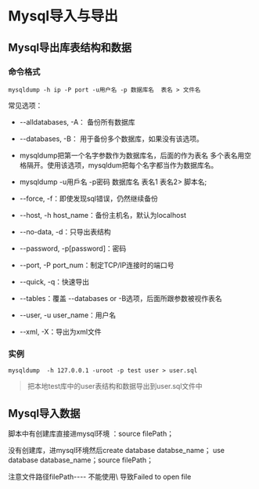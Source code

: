# Mysql导入与导出



## Mysql导出库表结构和数据

### 命令格式



```shell
mysqldump -h ip -P port -u用户名 -p 数据库名  表名 > 文件名
```

常见选项：

* --alldatabases, -A： 备份所有数据库

* --databases, -B： 用于备份多个数据库，如果没有该选项。

* mysqldump把第一个名字参数作为数据库名，后面的作为表名 多个表名用空格隔开。使用该选项，mysqldum把每个名字都当作为数据库名。

* mysqldump -u用戶名 -p密码  数据库名 表名1 表名2> 脚本名;

* --force, -f：即使发现sql错误，仍然继续备份
* --host, -h host_name：备份主机名，默认为localhost
* --no-data, -d：只导出表结构
* --password, -p[password]：密码
* --port, -P port_num：制定TCP/IP连接时的端口号
* --quick, -q：快速导出
* --tables：覆盖 --databases or -B选项，后面所跟参数被视作表名
* --user, -u user_name：用户名
* --xml, -X：导出为xml文件



### 实例

```shell
mysqldump  -h 127.0.0.1 -uroot -p test user > user.sql
```

> 把本地test库中的user表结构和数据导出到user.sql文件中

## Mysql导入数据

脚本中有创建库直接进mysql环境 ：source filePath；

没有创建库，进mysql环境然后create database databse_name； use database database_name；source filePath；

注意文件路径filePath----  不能使用\ 导致Failed to open file  

